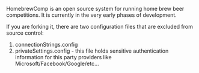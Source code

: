 HomebrewComp is an open source system for running home brew beer competitions. It is currently in the very early phases of development.

If you are forking it, there are two configuration files that are excluded from source control:

1. connectionStrings.config
2. privateSettings.config - this file holds sensitive authentication information for this party providers like Microsoft/Facebook/Google/etc...